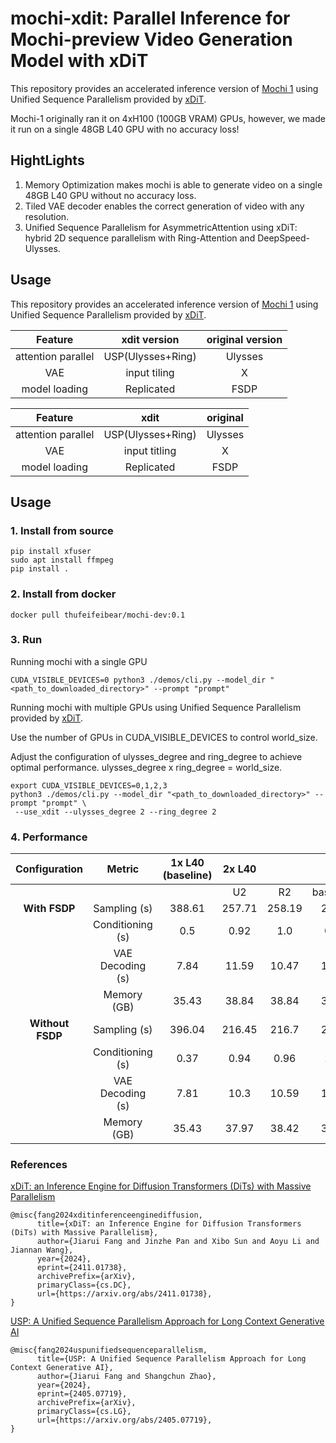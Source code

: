 # mochi-xdit: Parallel Inference for Mochi-preview Video Generation Model with xDiT

This repository provides an accelerated inference version of [Mochi 1](https://github.com/genmoai/models) using Unified Sequence Parallelism provided by [xDiT](https://github.com/xdit-project/xDiT).

Mochi-1 originally ran it on 4xH100 (100GB VRAM) GPUs, however, we made it run on a single 48GB L40 GPU with no accuracy loss!

## HightLights

1. Memory Optimization makes mochi is able to generate video on a single 48GB L40 GPU without no accuracy loss.
2. Tiled VAE decoder enables the correct generation of video with any resolution.
2. Unified Sequence Parallelism for AsymmetricAttention using xDiT: hybrid 2D sequence parallelism with Ring-Attention and DeepSpeed-Ulysses.

## Usage

This repository provides an accelerated inference version of [Mochi 1](https://github.com/genmoai/models) using Unified Sequence Parallelism provided by [xDiT](https://github.com/xdit-project/xDiT).

<div align="center">

| Feature | xdit version | original version|
|:---:|:---:|:---:|
| attention parallel | USP(Ulysses+Ring) | Ulysses |
| VAE | input tiling | X |
| model loading | Replicated | FSDP |

</div>

| Feature | xdit | original |
|:---:|:---:|:---:|
| attention parallel | USP(Ulysses+Ring) | Ulysses |
| VAE | input titling | X |
| model loading | Replicated | FSDP |


## Usage

### 1. Install from source

```shell
pip install xfuser
sudo apt install ffmpeg
pip install .
```

### 2. Install from docker

```shell
docker pull thufeifeibear/mochi-dev:0.1
```

### 3. Run

Running mochi with a single GPU

```shell
CUDA_VISIBLE_DEVICES=0 python3 ./demos/cli.py --model_dir "<path_to_downloaded_directory>" --prompt "prompt"
```

Running mochi with multiple GPUs using Unified Sequence Parallelism provided by [xDiT](https://github.com/xdit-project/xDiT).

Use the number of GPUs in CUDA_VISIBLE_DEVICES to control world_size.

Adjust the configuration of ulysses_degree and ring_degree to achieve optimal performance. ulysses_degree x ring_degree = world_size.

```shell
export CUDA_VISIBLE_DEVICES=0,1,2,3
python3 ./demos/cli.py --model_dir "<path_to_downloaded_directory>" --prompt "prompt" \
 --use_xdit --ulysses_degree 2 --ring_degree 2
```

### 4. Performance

<div align="center">

| Configuration | Metric | 1x L40 (baseline) | 2x L40 ||| 6x L40 |||
|:---:|:---:|:---:|:---:|:---:|:---:|:---:|:---:|:---:|
| | | | U2 | R2 | baseline2 | u2r3 | u6 | baseline6 |
| **With FSDP** | Sampling (s) | 388.61 | 257.71 | 258.19 | 257.7 | 470.99 | 474.66 | 471.09 |
| | Conditioning (s) | 0.5 | 0.92 | 1.0 | 0.88 | 1.22 | 1.42 | 1.18 |
| | VAE Decoding (s) | 7.84 | 11.59 | 10.47 | 10.47 | 9.22 | 9.19 | 9.15 |
| | Memory (GB) | 35.43 | 38.84 | 38.84 | 37.71 | 19.54 | 16.33 | 19.7 |
| **Without FSDP** | Sampling (s) | 396.04 | 216.45 | 216.7 | 204.5 | 242.51 | 246.66 | 242.34 |
| | Conditioning (s) | 0.37 | 0.94 | 0.96 | 1.47 | 1.25 | 1.2 | 1.21 |
| | VAE Decoding (s) | 7.81 | 10.3 | 10.59 | 10.18 | 9.81 | 10.04 | 9.2 |
| | Memory (GB) | 35.43 | 37.97 | 38.42 | 33.61 | 30 | 29.07 | 29.99 |

</div>

### References

[xDiT: an Inference Engine for Diffusion Transformers (DiTs) with Massive Parallelism](https://arxiv.org/abs/2411.01738)

```
@misc{fang2024xditinferenceenginediffusion,
      title={xDiT: an Inference Engine for Diffusion Transformers (DiTs) with Massive Parallelism}, 
      author={Jiarui Fang and Jinzhe Pan and Xibo Sun and Aoyu Li and Jiannan Wang},
      year={2024},
      eprint={2411.01738},
      archivePrefix={arXiv},
      primaryClass={cs.DC},
      url={https://arxiv.org/abs/2411.01738}, 
}
```

[USP: A Unified Sequence Parallelism Approach for Long Context Generative AI](https://arxiv.org/abs/2405.07719)

```
@misc{fang2024uspunifiedsequenceparallelism,
      title={USP: A Unified Sequence Parallelism Approach for Long Context Generative AI}, 
      author={Jiarui Fang and Shangchun Zhao},
      year={2024},
      eprint={2405.07719},
      archivePrefix={arXiv},
      primaryClass={cs.LG},
      url={https://arxiv.org/abs/2405.07719}, 
}
```

